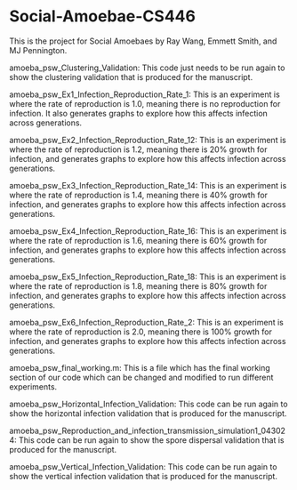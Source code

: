 # Social-Amoebae-CS446

This is the project for Social Amoebaes by Ray Wang, Emmett Smith, and MJ
Pennington. 

amoeba_psw_Clustering_Validation:
This code just needs to be run again to show the clustering validation that
is produced for the manuscript.

amoeba_psw_Ex1_Infection_Reproduction_Rate_1:
This is an experiment is where the rate of reproduction is 1.0, meaning 
there is no reproduction for infection. It also generates graphs to explore 
how this affects infection across generations.

amoeba_psw_Ex2_Infection_Reproduction_Rate_12:
This is an experiment is where the rate of reproduction is 1.2, meaning 
there is 20% growth for infection, and generates graphs to explore 
how this affects infection across generations.

amoeba_psw_Ex3_Infection_Reproduction_Rate_14:
This is an experiment is where the rate of reproduction is 1.4, meaning 
there is 40% growth for infection, and generates graphs to explore 
how this affects infection across generations.

amoeba_psw_Ex4_Infection_Reproduction_Rate_16:
This is an experiment is where the rate of reproduction is 1.6, meaning 
there is 60% growth for infection, and generates graphs to explore 
how this affects infection across generations.


amoeba_psw_Ex5_Infection_Reproduction_Rate_18:
This is an experiment is where the rate of reproduction is 1.8, meaning 
there is 80% growth for infection, and generates graphs to explore 
how this affects infection across generations.

amoeba_psw_Ex6_Infection_Reproduction_Rate_2:
This is an experiment is where the rate of reproduction is 2.0, meaning 
there is 100% growth for infection, and generates graphs to explore 
how this affects infection across generations.

amoeba_psw_final_working.m:
This is a file which has the final working section of our code which can be
changed and modified to run different experiments.

amoeba_psw_Horizontal_Infection_Validation:
This code can be run again to show the horizontal infection validation that
is produced for the manuscript.

amoeba_psw_Reproduction_and_infection_transmission_simulation1_043024:
This code can be run again to show the spore dispersal validation that
is produced for the manuscript.

amoeba_psw_Vertical_Infection_Validation:
This code can be run again to show the vertical infection validation that
is produced for the manuscript.
